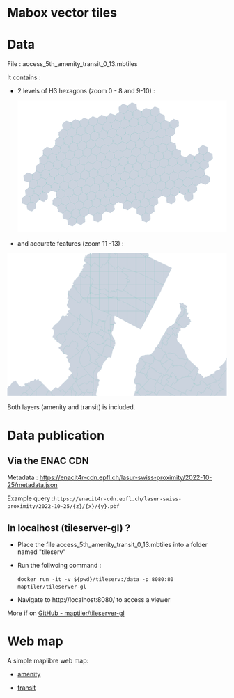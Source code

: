 # Mabox vector tiles

# Data

File : access_5th_amenity_transit_0_13.mbtiles

It contains : 

* 2 levels of H3 hexagons (zoom 0 - 8 and 9-10) :
  
  ![m](h3.png)

* and accurate features (zoom 11 -13) :

![  ](polygon.png)

Both layers (amenity and transit) is included. 

# 

# Data publication

## Via the ENAC CDN

Metadata : https://enacit4r-cdn.epfl.ch/lasur-swiss-proximity/2022-10-25/metadata.json

Example query :`https://enacit4r-cdn.epfl.ch/lasur-swiss-proximity/2022-10-25/{z}/{x}/{y}.pbf`

## In localhost  (tileserver-gl) ?

- Place the file access_5th_amenity_transit_0_13.mbtiles into a folder named "tileserv"

- Run the follwoing command : 
  
   `docker run -it -v ${pwd}/tileserv:/data -p 8080:80 maptiler/tileserver-gl`
* Navigate to http://localhost:8080/ to access a viewer

More if on [GitHub - maptiler/tileserver-gl](https://github.com/maptiler/tileserver-gl)



# Web map

A simple maplibre web map: 

* [amenity](https://enacit4r-cdn.epfl.ch/lasur-swiss-proximity/2022-10-25/access_5th_amenity.html)

* [transit](https://enacit4r-cdn.epfl.ch/lasur-swiss-proximity/2022-10-25/access_5th_transit.html)
